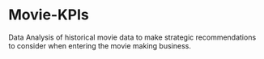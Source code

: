 # Movie-KPIs
Data Analysis of historical movie data to make strategic recommendations to consider when entering the movie making business.
